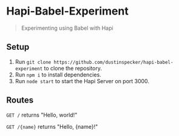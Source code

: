 Hapi-Babel-Experiment
=====================
> Experimenting using Babel with Hapi

## Setup
1. Run `git clone https://github.com/dustinspecker/hapi-babel-experiment` to clone the repository.
1. Run `npm i` to install dependencies.
1. Run `node start` to start the Hapi Server on port 3000.

## Routes

`GET /` returns "Hello, world!"

`GET /{name}` returns "Hello, {name}!"